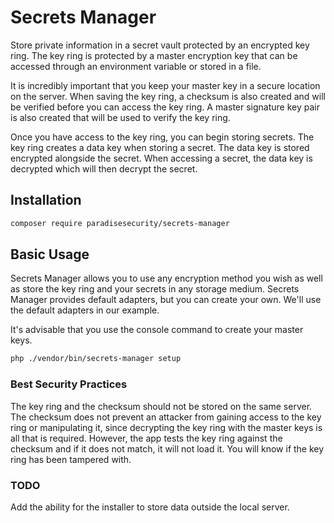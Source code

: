 # Secrets Manager

Store private information in a secret vault protected by an encrypted key ring. The key ring is protected by a master encryption key that can be accessed through an environment variable or stored in a file.

It is incredibly important that you keep your master key in a secure location on the server. When saving the key ring, a checksum is also created and will be verified before you can access the key ring. A master signature key pair is also created that will be used to verify the key ring.

Once you have access to the key ring, you can begin storing secrets. The key ring creates a data key when storing a secret. The data key is stored encrypted alongside the secret. When accessing a secret, the data key is decrypted which will then decrypt the secret.

## Installation

```bash
composer require paradisesecurity/secrets-manager
```

## Basic Usage

Secrets Manager allows you to use any encryption method you wish as well as store the key ring and your secrets in any storage medium. Secrets Manager provides default adapters, but you can create your own. We'll use the default adapters in our example.

It's advisable that you use the console command to create your master keys.

```bash
php ./vendor/bin/secrets-manager setup
```

### Best Security Practices

The key ring and the checksum should not be stored on the same server. The checksum does not prevent an attacker from gaining access to the key ring or manipulating it, since decrypting the key ring with the master keys is all that is required. However, the app tests the key ring against the checksum and if it does not match, it will not load it. You will know if the key ring has been tampered with.

### TODO

Add the ability for the installer to store data outside the local server.